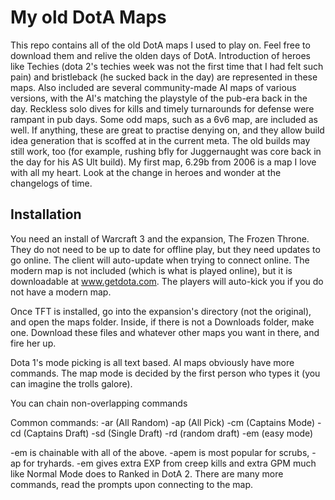# My old DotA Maps

This repo contains all of the old DotA maps I used to play on. Feel free to download them and relive the olden days of DotA. Introduction of heroes like Techies (dota 2's techies week was not the first time that I had felt such pain) and bristleback (he sucked back in the day) are represented in these maps. Also included are several community-made AI maps of various versions, with the AI's matching the playstyle of the pub-era back in the day. Reckless solo dives for kills and timely turnarounds for defense were rampant in pub days. Some odd maps, such as a 6v6 map, are included as well. If anything, these are great to practise denying on, and they allow build idea generation that is scoffed at in the current meta. The old builds may still work, too (for example, rushing bfly for Juggernaught was core back in the day for his AS Ult build). My first map, 6.29b from 2006 is a map I love with all my heart. Look at the change in heroes and wonder at the changelogs of time.

## Installation

You need an install of Warcraft 3 and the expansion, The Frozen Throne. They do not need to be up to date for offline play, but they need updates to go online. The client will auto-update when trying to connect online. The modern map is not included (which is what is played online), but it is downloadable at www.getdota.com. The players will auto-kick you if you do not have a modern map.

Once TFT is installed, go into the expansion's directory (not the original), and open the maps folder. Inside, if there is not a Downloads folder, make one. Download these files and whatever other maps you want in there, and fire her up. 

Dota 1's mode picking is all text based. AI maps obviously have more commands. The map mode is decided by the first person who types it (you can imagine the trolls galore).

You can chain non-overlapping commands

Common commands:
-ar (All Random)
-ap (All Pick)
-cm (Captains Mode)
-cd (Captains Draft)
-sd (Single Draft)
-rd (random draft)
-em (easy mode)

-em is chainable with all of the above. -apem is most popular for scrubs, -ap for tryhards. -em gives extra EXP from creep kills and extra GPM much like Normal Mode does to Ranked in DotA 2. There are many more commands, read the prompts upon connecting to the map.

